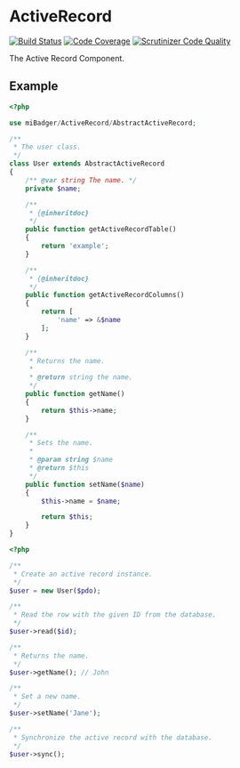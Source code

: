 # ActiveRecord

[![Build Status](https://scrutinizer-ci.com/g/miBadger/miBadger.ActiveRecord/badges/build.png?b=master)](https://scrutinizer-ci.com/g/miBadger/miBadger.ActiveRecord/build-status/master)
[![Code Coverage](https://scrutinizer-ci.com/g/miBadger/miBadger.ActiveRecord/badges/coverage.png?b=master)](https://scrutinizer-ci.com/g/miBadger/miBadger.ActiveRecord/?branch=master)
[![Scrutinizer Code Quality](https://scrutinizer-ci.com/g/miBadger/miBadger.ActiveRecord/badges/quality-score.png?b=master)](https://scrutinizer-ci.com/g/miBadger/miBadger.ActiveRecord/?branch=master)

The Active Record Component.

## Example

```php
<?php

use miBadger/ActiveRecord/AbstractActiveRecord;

/**
 * The user class.
 */
class User extends AbstractActiveRecord
{
	/** @var string The name. */
	private $name;

	/**
	 * {@inheritdoc}
	 */
	public function getActiveRecordTable()
	{
		return 'example';
	}

	/**
	 * {@inheritdoc}
	 */
	public function getActiveRecordColumns()
	{
		return [
			'name' => &$name
		];
	}

	/**
	 * Returns the name.
	 *
	 * @return string the name.
	 */
	public function getName()
	{
		return $this->name;
	}

	/**
	 * Sets the name.
	 *
	 * @param string $name
	 * @return $this
	 */
	public function setName($name)
	{
		$this->name = $name;

		return $this;
	}
}
```

```php
<?php

/**
 * Create an active record instance.
 */
$user = new User($pdo);

/**
 * Read the row with the given ID from the database.
 */
$user->read($id);

/**
 * Returns the name.
 */
$user->getName(); // John

/**
 * Set a new name.
 */
$user->setName('Jane');

/**
 * Synchronize the active record with the database.
 */
$user->sync();
```
